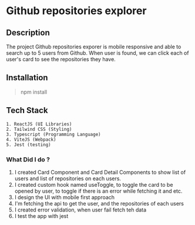 # Github repositories explorer

## Description

The project Github repositories exporer is mobile responsive and able to search up to 5 users from Github. When user is found, we can click each of user's card to see the repositories they have.

## Installation

> npm install

## Tech Stack

    1. ReactJS (UI Libraries)
    2. Tailwind CSS (Styling)
    3. Typescript (Programming Language)
    4. ViteJS (Webpack)
    5. Jest (testing)

### What Did I do ?

1.  I created Card Component and Card Detail Components to show list of users and list of repositories on each users.
2.  I created custom hook named useToggle, to toggle the card to be opened by user, to toggle if there is an error while fetching it and etc.
3.  I design the UI with mobile first approach
4.  I'm fetching the api to get the user, and the repositories of each users
5.  I created error validation, when user fail fetch teh data
6.  I test the app with jest
